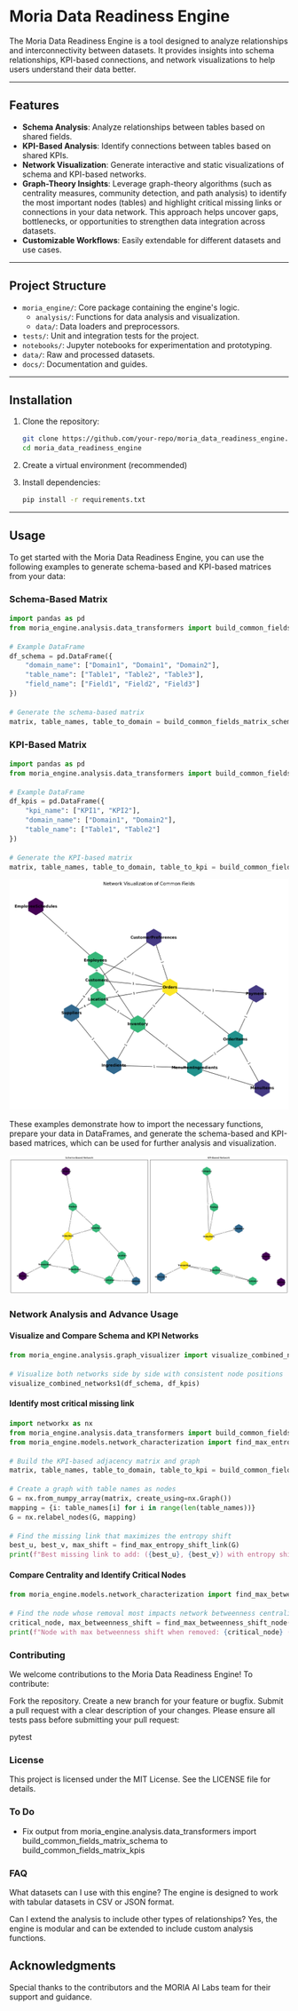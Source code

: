 # Moria Data Readiness Engine

The Moria Data Readiness Engine is a tool designed to analyze relationships and interconnectivity between datasets. It provides insights into schema relationships, KPI-based connections, and network visualizations to help users understand their data better.

---


## Features
- **Schema Analysis**: Analyze relationships between tables based on shared fields.
- **KPI-Based Analysis**: Identify connections between tables based on shared KPIs.
- **Network Visualization**: Generate interactive and static visualizations of schema and KPI-based networks.
- **Graph-Theory Insights**: Leverage graph-theory algorithms (such as centrality measures, community detection, and path analysis) to identify the most important nodes (tables) and highlight critical missing links or connections in your data network. This approach helps uncover gaps, bottlenecks, or opportunities to strengthen data integration across datasets.
- **Customizable Workflows**: Easily extendable for different datasets and use cases.

---

## Project Structure
- `moria_engine/`: Core package containing the engine's logic.
  - `analysis/`: Functions for data analysis and visualization.
  - `data/`: Data loaders and preprocessors.
- `tests/`: Unit and integration tests for the project.
- `notebooks/`: Jupyter notebooks for experimentation and prototyping.
- `data/`: Raw and processed datasets.
- `docs/`: Documentation and guides.

---

## Installation
1. Clone the repository:
   ```bash
   git clone https://github.com/your-repo/moria_data_readiness_engine.git
   cd moria_data_readiness_engine
   ```
2. Create a virtual environment (recommended)

3. Install dependencies:
   ```bash
   pip install -r requirements.txt
   ```

---

## Usage

To get started with the Moria Data Readiness Engine, you can use the following examples to generate schema-based and KPI-based matrices from your data:

### Schema-Based Matrix

```python
import pandas as pd
from moria_engine.analysis.data_transformers import build_common_fields_matrix_schema

# Example DataFrame
df_schema = pd.DataFrame({
    "domain_name": ["Domain1", "Domain1", "Domain2"],
    "table_name": ["Table1", "Table2", "Table3"],
    "field_name": ["Field1", "Field2", "Field3"]
})

# Generate the schema-based matrix
matrix, table_names, table_to_domain = build_common_fields_matrix_schema(df_schema)
```

### KPI-Based Matrix

```python
import pandas as pd
from moria_engine.analysis.data_transformers import build_common_fields_matrix_kpis

# Example DataFrame
df_kpis = pd.DataFrame({
    "kpi_name": ["KPI1", "KPI2"],
    "domain_name": ["Domain1", "Domain2"],
    "table_name": ["Table1", "Table2"]
})

# Generate the KPI-based matrix
matrix, table_names, table_to_domain, table_to_kpi = build_common_fields_matrix_kpis(df_kpis)
```

![Example of a schema network](images/networks_schema.png)

These examples demonstrate how to import the necessary functions, prepare your data in DataFrames, and generate the schema-based and KPI-based matrices, which can be used for further analysis and visualization.

![Example of a schema-kpi network comparison](images/combined_networks.png)

### Network Analysis and Advance Usage

#### Visualize and Compare Schema and KPI Networks
```python 
from moria_engine.analysis.graph_visualizer import visualize_combined_networks1

# Visualize both networks side by side with consistent node positions
visualize_combined_networks1(df_schema, df_kpis)
```

#### Identify most critical missing link
```python
import networkx as nx
from moria_engine.analysis.data_transformers import build_common_fields_matrix_kpis
from moria_engine.models.network_characterization import find_max_entropy_shift_link

# Build the KPI-based adjacency matrix and graph
matrix, table_names, table_to_domain, table_to_kpi = build_common_fields_matrix_kpis(df_kpis)

# Create a graph with table names as nodes
G = nx.from_numpy_array(matrix, create_using=nx.Graph())
mapping = {i: table_names[i] for i in range(len(table_names))}
G = nx.relabel_nodes(G, mapping)

# Find the missing link that maximizes the entropy shift
best_u, best_v, max_shift = find_max_entropy_shift_link(G)
print(f"Best missing link to add: ({best_u}, {best_v}) with entropy shift: {max_shift:.4f}")
```

#### Compare Centrality and Identify Critical Nodes
```python
from moria_engine.models.network_characterization import find_max_betweenness_shift_node

# Find the node whose removal most impacts network betweenness centrality
critical_node, max_betweenness_shift = find_max_betweenness_shift_node(G)
print(f"Node with max betweenness shift when removed: {critical_node} (shift: {max_betweenness_shift:.4f})")
```


### Contributing
We welcome contributions to the Moria Data Readiness Engine! To contribute:

Fork the repository.
Create a new branch for your feature or bugfix.
Submit a pull request with a clear description of your changes.
Please ensure all tests pass before submitting your pull request:

pytest

### License
This project is licensed under the MIT License. See the LICENSE file for details.

### To Do
- Fix output from moria_engine.analysis.data_transformers import build_common_fields_matrix_schema to build_common_fields_matrix_kpis

### FAQ
What datasets can I use with this engine?
The engine is designed to work with tabular datasets in CSV or JSON format.

Can I extend the analysis to include other types of relationships?
Yes, the engine is modular and can be extended to include custom analysis functions.

## Acknowledgments
Special thanks to the contributors and the MORIA AI Labs team for their support and guidance.
